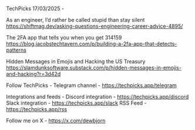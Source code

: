 TechPicks 17/03/2025 -

As an engineer, I’d rather be called stupid than stay silent
https://shiftmag.dev/asking-questions-engineering-career-advice-4895/

The 2FA app that tells you when you get 314159
https://blog.jacobstechtavern.com/p/building-a-2fa-app-that-detects-patterns

Hidden Messages in Emojis and Hacking the US Treasury
https://slamdunksoftware.substack.com/p/hidden-messages-in-emojis-and-hacking?r=3d42d

Follow TechPicks -
Telegram channel - https://techpicks.app/telegram

Integrations and feeds -
Discord integration - https://techpicks.app/discord
Slack integration - https://techpicks.app/slack
RSS Feed - https://techpicks.app/rss

Follow me on X - https://x.com/dewbjorn